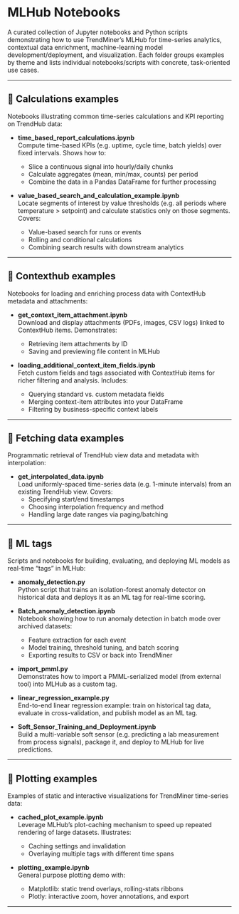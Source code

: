 # MLHub Notebooks

A curated collection of Jupyter notebooks and Python scripts demonstrating how to use TrendMiner’s MLHub for time-series analytics, contextual data enrichment, machine-learning model development/deployment, and visualization. Each folder groups examples by theme and lists individual notebooks/scripts with concrete, task-oriented use cases.

---

## 📂 Calculations examples

Notebooks illustrating common time-series calculations and KPI reporting on TrendHub data:

- **time_based_report_calculations.ipynb**  
  Compute time-based KPIs (e.g. uptime, cycle time, batch yields) over fixed intervals. Shows how to:  
  - Slice a continuous signal into hourly/daily chunks  
  - Calculate aggregates (mean, min/max, counts) per period  
  - Combine the data in a Pandas DataFrame for further processing

- **value_based_search_and_calculation_example.ipynb**  
  Locate segments of interest by value thresholds (e.g. all periods where temperature > setpoint) and calculate statistics only on those segments. Covers:  
  - Value-based search for runs or events  
  - Rolling and conditional calculations  
  - Combining search results with downstream analytics  

---

## 📂 Contexthub examples

Notebooks for loading and enriching process data with ContextHub metadata and attachments:

- **get_context_item_attachment.ipynb**  
  Download and display attachments (PDFs, images, CSV logs) linked to ContextHub items. Demonstrates:   
  - Retrieving item attachments by ID  
  - Saving and previewing file content in MLHub  

- **loading_additional_context_item_fields.ipynb**  
  Fetch custom fields and tags associated with ContextHub items for richer filtering and analysis. Includes:  
  - Querying standard vs. custom metadata fields  
  - Merging context-item attributes into your DataFrame  
  - Filtering by business-specific context labels  

---

## 📂 Fetching data examples

Programmatic retrieval of TrendHub view data and metadata with interpolation:

- **get_interpolated_data.ipynb**  
  Load uniformly-spaced time-series data (e.g. 1-minute intervals) from an existing TrendHub view. Covers:  
  - Specifying start/end timestamps  
  - Choosing interpolation frequency and method  
  - Handling large date ranges via paging/batching  

---

## 📂 ML tags

Scripts and notebooks for building, evaluating, and deploying ML models as real-time “tags” in MLHub:

- **anomaly_detection.py**  
  Python script that trains an isolation-forest anomaly detector on historical data and deploys it as an ML tag for real-time scoring.

- **Batch_anomaly_detection.ipynb**  
  Notebook showing how to run anomaly detection in batch mode over archived datasets:  
  - Feature extraction for each event  
  - Model training, threshold tuning, and batch scoring  
  - Exporting results to CSV or back into TrendMiner  

- **import_pmml.py**  
  Demonstrates how to import a PMML-serialized model (from external tool) into MLHub as a custom tag.

- **linear_regression_example.py**  
  End-to-end linear regression example: train on historical tag data, evaluate in cross-validation, and publish model as an ML tag.

- **Soft_Sensor_Training_and_Deployment.ipynb**  
  Build a multi-variable soft sensor (e.g. predicting a lab measurement from process signals), package it, and deploy to MLHub for live predictions.

---

## 📂 Plotting examples

Examples of static and interactive visualizations for TrendMiner time-series data:

- **cached_plot_example.ipynb**  
  Leverage MLHub’s plot-caching mechanism to speed up repeated rendering of large datasets. Illustrates:  
  - Caching settings and invalidation  
  - Overlaying multiple tags with different time spans  

- **plotting_example.ipynb**  
  General purpose plotting demo with:  
  - Matplotlib: static trend overlays, rolling-stats ribbons  
  - Plotly: interactive zoom, hover annotations, and export  

---
